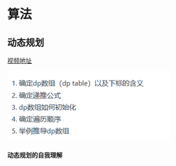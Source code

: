 # 算法

## 动态规划

[视频地址](https://www.bilibili.com/video/BV13Q4y197Wg/?spm_id_from=333.999.0.0&vd_source=4db4edf8e68a4ceac9f0a41212e6f026)

![image-20230525172821214](./算法.assets/image-20230525172821214.png)

#### 动态规划的自我理解

